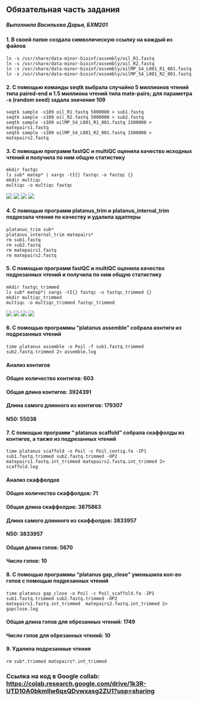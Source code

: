 ## Обязательная часть задания
##### *Выполнила Васильева Дарья, БХМ201*
#### 1. В своей папке создала символическую ссылку на каждый из файлов
```
ln -s /usr/share/data-minor-bioinf/assembly/oil_R1.fastq
ln -s /usr/share/data-minor-bioinf/assembly/oil_R2.fastq
ln -s /usr/share/data-minor-bioinf/assembly/oilMP_S4_L001_R1_001.fastq
ln -s /usr/share/data-minor-bioinf/assembly/oilMP_S4_L001_R2_001.fastq
```
#### 2. С помощью команды seqtk выбрала случайно 5 миллионов чтений типа paired-end и 1.5 миллиона чтений типа mate-pairs; для параметра -s (random seed) задала значение 109
```
seqtk sample -s109 oil_R1.fastq 5000000 > sub1.fastq
seqtk sample -s109 oil_R2.fastq 5000000 > sub2.fastq
seqtk sample -s109 oilMP_S4_L001_R1_001.fastq 1500000 > matepairs1.fastq
seqtk sample -s109 oilMP_S4_L001_R2_001.fastq 1500000 > matepairs2.fastq
```
#### 3. С помощью программ fastQC и multiQC оценила качество исходных чтений и получила по ним общую статистику
```
mkdir fastqc
ls sub* matep* | xargs -tI{} fastqc -o fastqc {}
mkdir multiqc
multiqc -o multiqc fastqc
```
![](https://github.com/DomnaVasil/hse22_hw1/blob/a792ec64f549e0f382af7aa475024498be1c84ec/images/multiqc1.jpg)
![](https://github.com/DomnaVasil/hse22_hw1/blob/a792ec64f549e0f382af7aa475024498be1c84ec/images/multiqc.png)
![](https://github.com/DomnaVasil/hse22_hw1/blob/4b33b7dffc0f6a202f45a4f3c14b699439612b7c/images/M3.png)
![](https://github.com/DomnaVasil/hse22_hw1/blob/4b33b7dffc0f6a202f45a4f3c14b699439612b7c/images/M4.png)
#### 4. С помощью программ platanus_trim и platanus_internal_trim подрезала чтения по качеству и удалила адаптеры
```
platanus_trim sub*
platanus_internal_trim matepairs*
rm sub1.fastq
rm sub2.fastq
rm matepairs1.fastq
rm matepairs2.fastq
```
#### 5. С помощью программ fastQC и multiQC оценила качество подрезанных чтений и получила по ним общую статистику
```
mkdir fastqc_trimmed
ls sub* matep*| xargs -tI{} fastqc -o fastqc_trimmed {}
mkdir multiqc_trimmed
multiqc -o multiqc_trimmed fastqc_trimmed
```
![](https://github.com/DomnaVasil/hse22_hw1/blob/a792ec64f549e0f382af7aa475024498be1c84ec/images/multiqc%20trimmed1.jpg)
![](https://github.com/DomnaVasil/hse22_hw1/blob/a792ec64f549e0f382af7aa475024498be1c84ec/images/multiqc%20trimmed.png)
![](https://github.com/DomnaVasil/hse22_hw1/blob/4b33b7dffc0f6a202f45a4f3c14b699439612b7c/images/MT3.png)
![](https://github.com/DomnaVasil/hse22_hw1/blob/4b33b7dffc0f6a202f45a4f3c14b699439612b7c/images/MT4.png)
#### 6. С помощью программы “platanus assemble” собрала контиги из подрезанных чтений
```
time platanus assemble -o Poil -f sub1.fastq.trimmed sub2.fastq.trimmed 2> assemble.log
```
#### Анализ контигов
#### Общее количество контигов: 603
#### Общая длина контигов: 3924391
#### Длина самого длинного из контигов: 179307
#### N50: 55038

#### 7. С помощью программ “ platanus scaffold” собрала скаффолды из контигов, а также из подрезанных чтений
```
time platanus scaffold -o Poil -c Poil_contig.fa -IP1 sub1.fastq.trimmed sub2.fastq.trimmed -OP2 matepairs1.fastq.int_trimmed matepairs2.fastq.int_trimmed 2> scaffold.log
```
#### Анализ скаффолдов
#### Общее количество скаффолдов: 71
#### Общая длина скаффолдов: 3875863
#### Длина самого длинного из скаффолдов: 3833957
#### N50: 3833957
#### Общая длина гэпов: 5670
#### Число гэпов: 10

#### 8. С помощью программы “platanus gap_close” уменьшила кол-во гэпов с помощью подрезанных чтений
```
time platanus gap_close -o Poil -c Poil_scaffold.fa -IP1 sub1.fastq.trimmed sub2.fastq.trimmed -OP2 matepairs1.fastq.int_trimmed  matepairs2.fastq.int_trimmed 2> gapclose.log
```
#### Общая длина гэпов для обрезанных чтений: 1749
#### Число гэпов для обрезанных чтений: 10

#### 9. Удалила подрезанные чтения
```
rm sub*.trimmed matepairs*.int_trimmed
```
### Ссылка на код в Google collab: https://colab.research.google.com/drive/1k3R-UTD10A0bkmIlw6qxQDvwxasg2ZU1?usp=sharing

